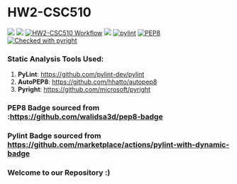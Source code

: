 # HW2-CSC510

<img src="https://img.shields.io/badge/Language-Python-yellow" />  <img src="https://img.shields.io/badge/Platform-Linux-blue" /> [![HW2-CSC510 Workflow](https://github.com/SoftwareEngNoobs/HW2-CSC510/actions/workflows/python-app.yml/badge.svg)](https://github.com/SoftwareEngNoobs/HW2-CSC510/actions/workflows/python-app.yml)  <img src="https://img.shields.io/badge/License-MIT-green.svg" href="https://opensource.org/licenses/MIT" /> 
[![pylint](https://img.shields.io/badge/PyLint-10.00-brightgreen?logo=python&logoColor=white)](https://github.com/SoftwareEngNoobs/HW2-CSC510/blob/main/.github/workflows/pylint.yml) [![PEP8](https://img.shields.io/badge/autopep8%20-checked-green.svg)]([https://www.python.org/dev/peps/pep-0008/](https://github.com/SoftwareEngNoobs/HW2-CSC510/blob/main/.github/workflows/Autopep8.yml)) [![Checked with pyright](https://microsoft.github.io/pyright/img/pyright_badge.svg)](https://github.com/SoftwareEngNoobs/HW2-CSC510/blob/main/.github/workflows/pyright.yml)

### Static Analysis Tools Used:
1. <strong>PyLint</strong>: https://github.com/pylint-dev/pylint
2. <strong>AutoPEP8</strong>: https://github.com/hhatto/autopep8
3. <strong>Pyright</strong>: https://github.com/microsoft/pyright
   
### PEP8 Badge sourced from :https://github.com/walidsa3d/pep8-badge
### Pylint Badge sourced from https://github.com/marketplace/actions/pylint-with-dynamic-badge
### Welcome to our Repository :)
